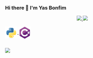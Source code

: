 ### Hi there 👋 I'm Yas Bonfim

<div align="center">
  <a href="https://github.com/Yas-bonfim">
  <img height="160em" src="https://github-readme-stats.vercel.app/api?username=Yas-bonfim&show_icons=true&theme=dracula&include_all_commits=true&count_private=true"/>
  <img height="160em" src="https://github-readme-stats.vercel.app/api/top-langs/?username=Yas-bonfim&layout=compact&langs_count=7&theme=dracula"/>
</div>

<div style="display: inline_block"><br>
  

  <img align="center" alt="Yas-Python" height="40" width="40" src="https://raw.githubusercontent.com/devicons/devicon/master/icons/python/python-original.svg">
  <img align="center" alt="Yas-Csharp" height="40" width="40" src="https://raw.githubusercontent.com/devicons/devicon/master/icons/csharp/csharp-original.svg">
 
</div>

##

<div> 
 
  <a href="https://www.linkedin.com/in/yasmin-bonfim/" target="_blank"><img src="https://img.shields.io/badge/-LinkedIn-%230077B5?style=for-the-badge&logo=linkedin&logoColor=white" target="_blank"></a> 
 
 
</div>
